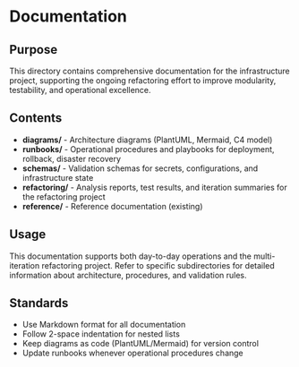 # Documentation

## Purpose
This directory contains comprehensive documentation for the infrastructure project, supporting the ongoing refactoring effort to improve modularity, testability, and operational excellence.

## Contents
- **diagrams/** - Architecture diagrams (PlantUML, Mermaid, C4 model)
- **runbooks/** - Operational procedures and playbooks for deployment, rollback, disaster recovery
- **schemas/** - Validation schemas for secrets, configurations, and infrastructure state
- **refactoring/** - Analysis reports, test results, and iteration summaries for the refactoring project
- **reference/** - Reference documentation (existing)

## Usage
This documentation supports both day-to-day operations and the multi-iteration refactoring project. Refer to specific subdirectories for detailed information about architecture, procedures, and validation rules.

## Standards
- Use Markdown format for all documentation
- Follow 2-space indentation for nested lists
- Keep diagrams as code (PlantUML/Mermaid) for version control
- Update runbooks whenever operational procedures change
